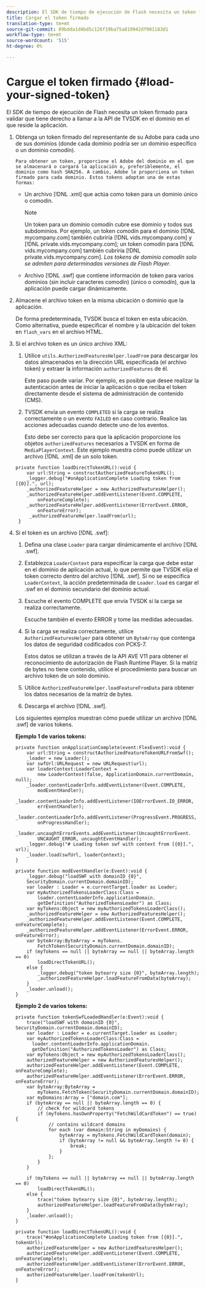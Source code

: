 ```yaml
---
description: El SDK de tiempo de ejecución de Flash necesita un token firmado para validar que tiene derecho a llamar a la API de TVSDK en el dominio en el que reside la aplicación.
title: Cargar el token firmado
translation-type: tm+mt
source-git-commit: 89bdda1d4bd5c126f19ba75a819942df901183d1
workflow-type: tm+mt
source-wordcount: '515'
ht-degree: 0%

---
```



# Cargue el token firmado {#load-your-signed-token}

El SDK de tiempo de ejecución de Flash necesita un token firmado para validar que tiene derecho a llamar a la API de TVSDK en el dominio en el que reside la aplicación.

1. Obtenga un token firmado del representante de su Adobe para cada uno de sus dominios (donde cada dominio podría ser un dominio específico o un dominio comodín).

       Para obtener un token, proporcione el Adobe del dominio en el que se almacenará o cargará la aplicación o, preferiblemente, el dominio como hash SHA256. A cambio, Adobe le proporciona un token firmado para cada dominio. Estos tokens adoptan una de estas formas:
   
   * Un archivo [!DNL .xml] que actúa como token para un dominio único o comodín.

      >[!NOTE]
      >
      >Un token para un dominio comodín cubre ese dominio y todos sus subdominios. Por ejemplo, un token comodín para el dominio [!DNL mycompany.com] también cubriría [!DNL vids.mycompany.com] y [!DNL private.vids.mycompany.com]; un token comodín para [!DNL vids.mycompany.com] también cubriría [!DNL private.vids.mycompany.com]. *Los tokens de dominio comodín solo se admiten para determinadas versiones de Flash Player.*

   * Archivo [!DNL .swf] que contiene información de token para varios dominios (sin incluir caracteres comodín) (único o comodín), que la aplicación puede cargar dinámicamente.

1. Almacene el archivo token en la misma ubicación o dominio que la aplicación.

   De forma predeterminada, TVSDK busca el token en esta ubicación. Como alternativa, puede especificar el nombre y la ubicación del token en `flash_vars` en el archivo HTML.
1. Si el archivo token es un único archivo XML:
   1. Utilice `utils.AuthorizedFeaturesHelper.loadFrom` para descargar los datos almacenados en la dirección URL especificada (el archivo token) y extraer la información `authorizedFeatures` de él.

      Este paso puede variar. Por ejemplo, es posible que desee realizar la autenticación antes de iniciar la aplicación o que reciba el token directamente desde el sistema de administración de contenido (CMS).

   1. TVSDK envía un evento `COMPLETED` si la carga se realiza correctamente o un evento `FAILED` en caso contrario. Realice las acciones adecuadas cuando detecte uno de los eventos.

      Esto debe ser correcto para que la aplicación proporcione los objetos `authorizedFeatures` necesarios a TVSDK en forma de `MediaPlayerContext`.
   Este ejemplo muestra cómo puede utilizar un archivo [!DNL .xml] de un solo token.

   ```
   private function loadDirectTokenURL():void { 
       var url:String = constructAuthorizedFeatureTokenURL(); 
       _logger.debug("#onApplicationComplete Loading token from [{0}].", url); 
       _authorizedFeatureHelper = new AuthorizedFeaturesHelper(); 
       _authorizedFeatureHelper.addEventListener(Event.COMPLETE,  
           onFeatureComplete); 
       _authorizedFeatureHelper.addEventListener(ErrorEvent.ERROR,  
           onFeatureError); 
        _authorizedFeatureHelper.loadFrom(url); 
    }
   ```

1. Si el token es un archivo [!DNL .swf]:
   1. Defina una clase `Loader` para cargar dinámicamente el archivo [!DNL .swf].
   1. Establezca `LoaderContext` para especificar la carga que debe estar en el dominio de aplicación actual, lo que permite que TVSDK elija el token correcto dentro del archivo [!DNL .swf]. Si no se especifica `LoaderContext`, la acción predeterminada de `Loader.load` es cargar el .swf en el dominio secundario del dominio actual.
   1. Escuche el evento COMPLETE que envía TVSDK si la carga se realiza correctamente.

      Escuche también el evento ERROR y tome las medidas adecuadas.
   1. Si la carga se realiza correctamente, utilice `AuthorizedFeaturesHelper` para obtener un `ByteArray` que contenga los datos de seguridad codificados con PCKS-7.

      Estos datos se utilizan a través de la API AVE V11 para obtener el reconocimiento de autorización de Flash Runtime Player. Si la matriz de bytes no tiene contenido, utilice el procedimiento para buscar un archivo token de un solo dominio.
   1. Utilice `AuthorizedFeatureHelper.loadFeatureFromData` para obtener los datos necesarios de la matriz de bytes.
   1. Descarga el archivo [!DNL .swf].

   Los siguientes ejemplos muestran cómo puede utilizar un archivo [!DNL .swf] de varios tokens.

   **Ejemplo 1 de varios tokens:**

   ```
   private function onApplicationComplete(event:FlexEvent):void { 
       var url:String = constructAuthorizedFeatureTokenURLFromSwf();   
       _loader = new Loader(); 
       var swfUrl:URLRequest = new URLRequest(url); 
       var loaderContext:LoaderContext =  
           new LoaderContext(false, ApplicationDomain.currentDomain, null); 
       _loader.contentLoaderInfo.addEventListener(Event.COMPLETE,  
           modEventHandler); 
       _loader.contentLoaderInfo.addEventListener(IOErrorEvent.IO_ERROR,  
           errEventHandler); 
       _loader.contentLoaderInfo.addEventListener(ProgressEvent.PROGRESS,  
           onProgressHandler); 
       _loader.uncaughtErrorEvents.addEventListener(UncaughtErrorEvent. 
           UNCAUGHT_ERROR, uncaughtEventHandler); 
       _logger.debug("# Loading token swf with context from [{0}].", url); 
       _loader.load(swfUrl, loaderContext); 
   } 
   
   private function modEventHandler(e:Event):void { 
       _logger.debug("loadSWF with domainID {0}",  
       SecurityDomain.currentDomain.domainID); 
       var loader : Loader = e.currentTarget.loader as Loader; 
       var myAuthorizedTokensLoaderClass:Class =  
           loader.contentLoaderInfo.applicationDomain. 
           getDefinition("AuthorizedTokensLoader") as Class; 
       var myTokens:Object = new myAuthorizedTokensLoaderClass(); 
       _authorizedFeatureHelper = new AuthorizedFeaturesHelper(); 
       _authorizedFeatureHelper.addEventListener(Event.COMPLETE, onFeatureComplete); 
       _authorizedFeatureHelper.addEventListener(ErrorEvent.ERROR, onFeatureError); 
       var byteArray:ByteArray = myTokens. 
           FetchToken(SecurityDomain.currentDomain.domainID); 
       if (myTokens == null || byteArray == null || byteArray.length == 0) 
           loadDirectTokenURL(); 
       else { 
           _logger.debug("token bytearry size {0}", byteArray.length); 
           _authorizedFeatureHelper.loadFeatureFromData(byteArray); 
       } 
       _loader.unload(); 
   } 
   ```

   **Ejemplo 2 de varios tokens:**

   ```
   private function tokenSwfLoadedHandler(e:Event):void { 
       trace("loadSWF with domainID {0}", SecurityDomain.currentDomain.domainID); 
       var loader : Loader = e.currentTarget.loader as Loader; 
       var myAuthorizedTokensLoaderClass:Class =  
         loader.contentLoaderInfo.applicationDomain. 
         getDefinition("AuthorizedTokensLoader") as Class; 
       var myTokens:Object = new myAuthorizedTokensLoaderClass(); 
       authorizedFeatureHelper = new AuthorizedFeaturesHelper(); 
       authorizedFeatureHelper.addEventListener(Event.COMPLETE, onFeatureComplete); 
       authorizedFeatureHelper.addEventListener(ErrorEvent.ERROR, onFeatureError); 
       var byteArray:ByteArray =  
           myTokens.FetchToken(SecurityDomain.currentDomain.domainID); 
       var myDomains:Array = ["domain.com"]; 
       if (byteArray == null || byteArray.length == 0) { 
           // check for wildcard tokens 
           if (myTokens.hasOwnProperty("FetchWildCardToken") == true) { 
               // contains wildcard domains 
               for each (var domain:String in myDomains) { 
                   byteArray = myTokens.FetchWildCardToken(domain); 
                   if (byteArray != null && byteArray.length != 0) { 
                       break; 
                   } 
               }; 
           } 
       } 
   
       if (myTokens == null || byteArray == null || byteArray.length == 0) 
           loadDirectTokenURL(); 
       else { 
           trace("token bytearry size {0}", byteArray.length); 
           authorizedFeatureHelper.loadFeatureFromData(byteArray); 
       } 
       _loader.unload(); 
   } 
   
   private function loadDirectTokenURL():void { 
       trace("#onApplicationComplete Loading token from [{0}].", tokenUrl); 
       authorizedFeatureHelper = new AuthorizedFeaturesHelper(); 
       authorizedFeatureHelper.addEventListener(Event.COMPLETE, onFeatureComplete); 
       authorizedFeatureHelper.addEventListener(ErrorEvent.ERROR, onFeatureError); 
       authorizedFeatureHelper.loadFrom(tokenUrl); 
   }
   ```

